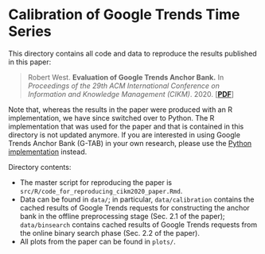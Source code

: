 # Calibration of Google Trends Time Series

This directory contains all code and data to reproduce the results published in this paper:

> Robert West. **Evaluation of Google Trends Anchor Bank.** In *Proceedings of the 29th ACM International Conference on Information and Knowledge Management (CIKM)*. 2020. [**[PDF](https://arxiv.org/abs/2007.13861)**]

Note that, whereas the results in the paper were produced with an R implementation, we have since switched over to Python.
The R implementation that was used for the paper and that is contained in this directory is not updated anymore.
If you are interested in using Google Trends Anchor Bank (G-TAB) in your own research, please use the [Python implementation](https://github.com/epfl-dlab/GoogleTrendsAnchorBank/src/python) instead.

Directory contents:

- The master script for reproducing the paper is `src/R/code_for_reproducing_cikm2020_paper.Rmd`.
- Data can be found in `data/`; in particular, `data/calibration` contains the cached results of Google Trends requests for constructing the anchor bank in the offline preprocessing stage (Sec. 2.1 of the paper); `data/binsearch` contains cached results of Google Trends requests from the online binary search phase (Sec. 2.2 of the paper).
- All plots from the paper can be found in `plots/`.
